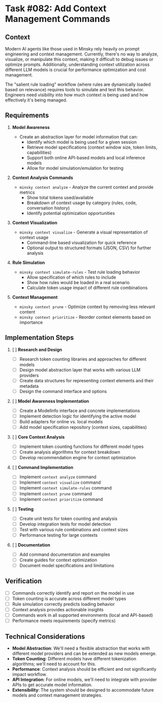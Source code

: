 # Task #082: Add Context Management Commands

## Context

Modern AI agents like those used in Minsky rely heavily on prompt engineering and context management. Currently, there's no way to analyze, visualize, or manipulate this context, making it difficult to debug issues or optimize prompts. Additionally, understanding context utilization across different LLM models is crucial for performance optimization and cost management.

The "salient rule loading" workflow (where rules are dynamically loaded based on relevance) requires tools to simulate and test this behavior. Engineers need visibility into how much context is being used and how effectively it's being managed.

## Requirements

1. **Model Awareness**

   - Create an abstraction layer for model information that can:
     - Identify which model is being used for a given session
     - Retrieve model specifications (context window size, token limits, capabilities)
     - Support both online API-based models and local inference models
     - Allow for model simulation/emulation for testing

2. **Context Analysis Commands**

   - `minsky context analyze` - Analyze the current context and provide metrics
     - Show total tokens used/available
     - Breakdown of context usage by category (rules, code, conversation history)
     - Identify potential optimization opportunities

3. **Context Visualization**

   - `minsky context visualize` - Generate a visual representation of context usage
     - Command-line based visualization for quick reference
     - Optional output to structured formats (JSON, CSV) for further analysis

4. **Rule Simulation**

   - `minsky context simulate-rules` - Test rule loading behavior
     - Allow specification of which rules to include
     - Show how rules would be loaded in a real scenario
     - Calculate token usage impact of different rule combinations

5. **Context Management**
   - `minsky context prune` - Optimize context by removing less relevant content
   - `minsky context prioritize` - Reorder context elements based on importance

## Implementation Steps

1. [ ] **Research and Design**

   - [ ] Research token counting libraries and approaches for different models
   - [ ] Design model abstraction layer that works with various LLM providers
   - [ ] Create data structures for representing context elements and their metadata
   - [ ] Design the command interface and options

2. [ ] **Model Awareness Implementation**

   - [ ] Create a ModelInfo interface and concrete implementations
   - [ ] Implement detection logic for identifying the active model
   - [ ] Build adapters for online vs. local models
   - [ ] Add model specification repository (context sizes, capabilities)

3. [ ] **Core Context Analysis**

   - [ ] Implement token counting functions for different model types
   - [ ] Create analysis algorithms for context breakdown
   - [ ] Develop recommendation engine for context optimization

4. [ ] **Command Implementation**

   - [ ] Implement `context analyze` command
   - [ ] Implement `context visualize` command
   - [ ] Implement `context simulate-rules` command
   - [ ] Implement `context prune` command
   - [ ] Implement `context prioritize` command

5. [ ] **Testing**

   - [ ] Create unit tests for token counting and analysis
   - [ ] Develop integration tests for model detection
   - [ ] Test with various rule combinations and context sizes
   - [ ] Performance testing for large contexts

6. [ ] **Documentation**
   - [ ] Add command documentation and examples
   - [ ] Create guides for context optimization
   - [ ] Document model specifications and limitations

## Verification

- [ ] Commands correctly identify and report on the model in use
- [ ] Token counting is accurate across different model types
- [ ] Rule simulation correctly predicts loading behavior
- [ ] Context analysis provides actionable insights
- [ ] Commands work in all supported environments (local and API-based)
- [ ] Performance meets requirements (specify metrics)

## Technical Considerations

- **Model Abstraction**: We'll need a flexible abstraction that works with different model providers and can be extended as new models emerge.
- **Token Counting**: Different models have different tokenization algorithms; we'll need to account for this.
- **Performance**: Context analysis should be efficient and not significantly impact workflow.
- **API Integration**: For online models, we'll need to integrate with provider APIs to get accurate model information.
- **Extensibility**: The system should be designed to accommodate future models and context management strategies.
